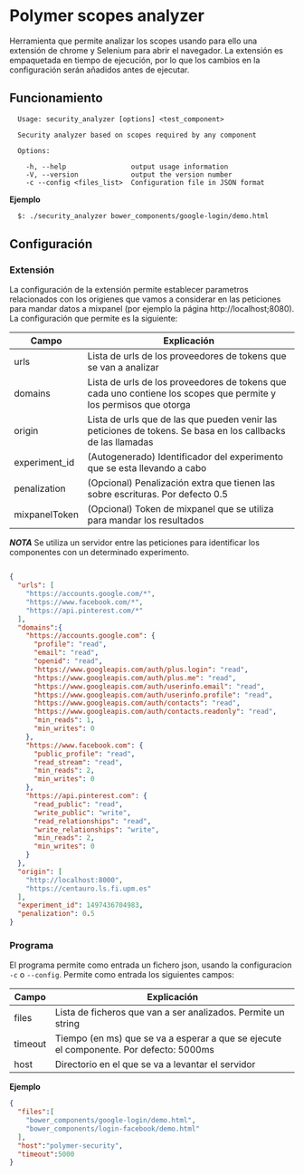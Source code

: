 # Polymer scopes analyzer

Herramienta que permite analizar los scopes usando para ello una extensión de chrome y Selenium para abrir el navegador.
La extensión es empaquetada en tiempo de ejecución, por lo que los cambios en la configuración serán añadidos antes de ejecutar.


## Funcionamiento
```
  Usage: security_analyzer [options] <test_component>

  Security analyzer based on scopes required by any component

  Options:

    -h, --help                output usage information
    -V, --version             output the version number
    -c --config <files_list>  Configuration file in JSON format
```
**Ejemplo**
``` bash
  $: ./security_analyzer bower_components/google-login/demo.html
```

## Configuración

### Extensión

La configuración de la extensión permite establecer parametros relacionados con los origienes que vamos a considerar en las peticiones para mandar datos a mixpanel (por ejemplo la página http://localhost;8080). La configuración que permite es la siguiente:

| Campo         | Explicación                                                                                                       |
|---------------|-------------------------------------------------------------------------------------------------------------------|
| urls          | Lista de urls de los proveedores de tokens que se van a analizar                                                  |
| domains       | Lista de urls de los proveedores de tokens que cada uno contiene los scopes que permite y los permisos que otorga |
| origin        | Lista de urls que de las que pueden venir las peticiones de tokens. Se basa en los callbacks de las llamadas      |
| experiment_id | (Autogenerado) Identificador del experimento que se esta llevando a cabo                                          |
| penalization  | (Opcional) Penalización extra que tienen las sobre escrituras. Por defecto 0.5                                    |
| mixpanelToken | (Opcional) Token de mixpanel que se utiliza para mandar los resultados                                            |
***NOTA***
Se utiliza un servidor entre las peticiones para identificar los componentes con un determinado experimento.

```json

{
  "urls": [
    "https://accounts.google.com/*",
    "https://www.facebook.com/*",
    "https://api.pinterest.com/*"
  ],
  "domains":{
    "https://accounts.google.com": {
      "profile": "read",
      "email": "read",
      "openid": "read",
      "https://www.googleapis.com/auth/plus.login": "read",
      "https://www.googleapis.com/auth/plus.me": "read",
      "https://www.googleapis.com/auth/userinfo.email": "read",
      "https://www.googleapis.com/auth/userinfo.profile": "read",
      "https://www.googleapis.com/auth/contacts": "read",
      "https://www.googleapis.com/auth/contacts.readonly": "read",
      "min_reads": 1,
      "min_writes": 0
    },
    "https://www.facebook.com": {
      "public_profile": "read",
      "read_stream": "read",
      "min_reads": 2,
      "min_writes": 0
    },
    "https://api.pinterest.com": {
      "read_public": "read",
      "write_public": "write",
      "read_relationships": "read",
      "write_relationships": "write",
      "min_reads": 2,
      "min_writes": 0
    }
  },
  "origin": [
    "http://localhost:8000",
    "https://centauro.ls.fi.upm.es"
  ],
  "experiment_id": 1497436704983,
  "penalization": 0.5
}
```

### Programa

El programa permite como entrada un fichero json, usando la configuracion `-c` o `--config`.  Permite como entrada los siguientes campos:

| Campo   | Explicación                                                                            |
|---------|----------------------------------------------------------------------------------------|
| files   | Lista de ficheros que van a ser analizados. Permite un string                          |
| timeout | Tiempo (en ms) que se va a esperar a que se ejecute el componente. Por defecto: 5000ms |
| host    | Directorio en el que se va a levantar el servidor                                      |

**Ejemplo**
```json
{
  "files":[
    "bower_components/google-login/demo.html",
    "bower_components/login-facebook/demo.html"
  ],
  "host":"polymer-security",
  "timeout":5000
}
```
